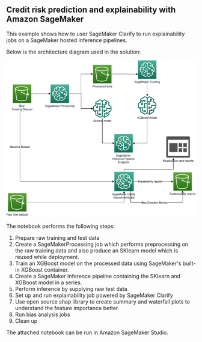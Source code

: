 ## Credit risk prediction and explainability with Amazon SageMaker

This example shows how to user SageMaker Clarify to run explainability jobs on a SageMaker hosted inference pipelines. 

Below is the architecture diagram used in the solution:

![alt text](clarify_inf_pipeline_arch.png)


The notebook performs the following steps:

1. Prepare raw training and test data
2. Create a SageMakerProcessing job which performs preprocessing on the raw training data and also produce an SKlearn model which is reused while deployment.
3. Train an XGBoost model on the processed data using SageMaker's built-in XGBoost container.
4. Create a SageMaker Inference pipeline containing the SKlearn and XGBoost model in a series.
5. Perform inference by supplying raw test data
6. Set up and run explainability job powered by SageMaker Clarify
7. Use open source shap library to create summary and waterfall plots to understand the feature importance better.
8. Run bias analysis jobs
9. Clean up


The attached notebook can be run in Amazon SageMaker Studio. 


